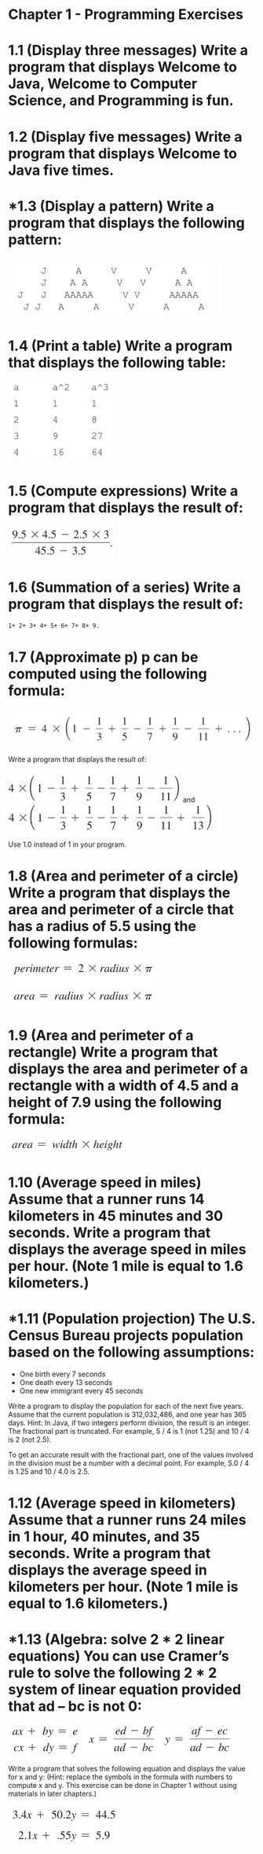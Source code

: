 # Chapter 1 - Programming Exercises



# 1.1 (Display three messages) Write a program that displays Welcome to Java, Welcome to Computer Science, and Programming is fun.



# 1.2 (Display five messages) Write a program that displays Welcome to Java five times.



# *1.3 (Display a pattern) Write a program that displays the following pattern:
![alt text](../chapter1/images/1.3.png)



# 1.4 (Print a table) Write a program that displays the following table:
![alt text](../chapter1/images/1.4.png)



# 1.5 (Compute expressions) Write a program that displays the result of:
![alt text](../chapter1/images/1.5.png)



# 1.6 (Summation of a series) Write a program that displays the result of:
    1+ 2+ 3+ 4+ 5+ 6+ 7+ 8+ 9.



# 1.7 (Approximate p) p can be computed using the following formula:
![alt text](../chapter1/images/1.7.png)


Write a program that displays the result of: 

![alt text](../chapter1/images/1.7.1.png) and ![alt text](../chapter1/images/1.7.2.png)

Use 1.0 instead of 1 in your program.



# 1.8 (Area and perimeter of a circle) Write a program that displays the area and perimeter of a circle that has a radius of 5.5 using the following formulas:

![alt text](../chapter1/images/1.8.png)



# 1.9 (Area and perimeter of a rectangle) Write a program that displays the area and perimeter of a rectangle with a width of 4.5 and a height of 7.9 using the following formula:

![alt text](../chapter1/images/1.9.png)



# 1.10 (Average speed in miles) Assume that a runner runs 14 kilometers in 45 minutes and 30 seconds. Write a program that displays the average speed in miles per hour. (Note 1 mile is equal to 1.6 kilometers.)



# *1.11 (Population projection) The U.S. Census Bureau projects population based on the following assumptions:
 
- One birth every 7 seconds
- One death every 13 seconds
- One new immigrant every 45 seconds

Write a program to display the population for each of the next five years. Assume that the current population is 312,032,486, and one year has 365 days. 
Hint: In Java, if two integers perform division, the result is an integer. The fractional part is truncated. 
For example, 5 / 4 is 1 (not 1.25) and 10 / 4 is 2 (not 2.5). 

To get an accurate result with the fractional part, one of the values involved in the division must be a number with a decimal point. 
For example, 5.0 / 4 is 1.25 and 10 / 4.0 is 2.5.



# 1.12 (Average speed in kilometers) Assume that a runner runs 24 miles in 1 hour, 40 minutes, and 35 seconds. Write a program that displays the average speed in kilometers per hour. (Note 1 mile is equal to 1.6 kilometers.)



# *1.13 (Algebra: solve 2 * 2 linear equations) You can use Cramer’s rule to solve the following 2 * 2 system of linear equation provided that ad – bc is not 0:

![alt text](../chapter1/images/1.13.png)


Write a program that solves the following equation and displays the value for x and y: 
(Hint: replace the symbols in the formula with numbers to compute x and y. This exercise can be done in Chapter 1 without using materials in later chapters.)

![alt text](../chapter1/images/1.13.1.png)
